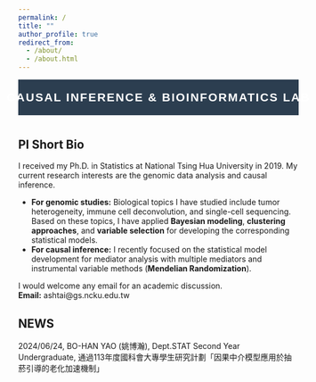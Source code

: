 ```yaml
---
permalink: /
title: ""
author_profile: true
redirect_from: 
  - /about/
  - /about.html
---
```


<!-- Banner Section -->
<div class="banner">
  <div class="banner-content">
    <h1>Causal Inference & Bioinformatics Lab</h1>
  </div>
</div>

<!-- PI Short Bio Section -->
<div class="bio-section">
  <h2>PI Short Bio</h2>
  <p>
    I received my Ph.D. in Statistics at National Tsing Hua University in 2019. My current research interests are the genomic data analysis and causal inference.
  </p>
  <ul>
    <li><strong>For genomic studies:</strong>
      Biological topics I have studied include tumor heterogeneity, immune cell deconvolution, and single-cell sequencing. Based on these topics, I have applied <strong>Bayesian modeling</strong>, <strong>clustering approaches</strong>, and <strong>variable selection</strong> for developing the corresponding statistical models.
    </li>
    <li><strong>For causal inference:</strong>
      I recently focused on the statistical model development for mediator analysis with multiple mediators and instrumental variable methods (<strong>Mendelian Randomization</strong>).
    </li>
  </ul>
  <p>
    I would welcome any email for an academic discussion.<br>
    <strong>Email:</strong> ashtai@gs.ncku.edu.tw
  </p>
</div>

<!-- News Section -->
<h2>NEWS</h2>
<!-- Add news here -->
2024/06/24, BO-HAN YAO (姚博瀚), Dept.STAT Second Year Undergraduate, 通過113年度國科會大專學生研究計劃「因果中介模型應用於抽菸引導的老化加速機制」


<!-- Custom CSS for the Banner -->
<style>
  /* Banner Styling */
  .banner {
    background-color: #2c3e50; /* Dark blue background */
    color: #ffffff; /* White text */
    padding: 20px 20px; /* Padding for the banner */
    display: flex; /* Use flexbox to center the content */
    justify-content: center; /* Center the content horizontally */
    align-items: center; /* Center the content vertically */
    text-align: center; /* Center text in the banner */
    width: 100%; /* Full width of the page */
    box-sizing: border-box; /* Ensure padding is included in width */
    margin-bottom: 40px; /* Add space below the banner */
  }

  /* Styling the Banner Heading */
  .banner h1 {
    font-size: clamp(1.0em, 4vw, 1.5em); /* Adaptive font size between 1.5em and 3em */
    margin: 0; /* No extra margin around the heading */
    font-family: 'Arial', sans-serif; /* Clean font */
    letter-spacing: 2px; /* Spacing between letters */
    text-transform: uppercase; /* Uppercase for the lab name */
    white-space: nowrap; /* Ensure the text stays on one line */
  }
</style>